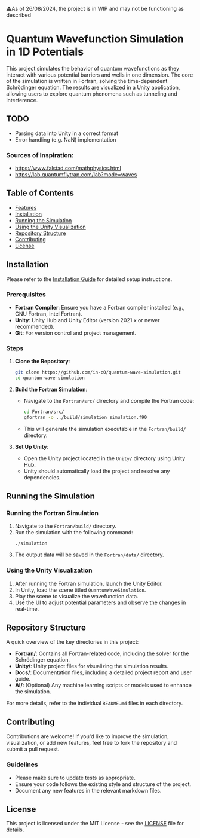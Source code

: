⚠️As of 26/08/2024, the project is in WIP and may not be functioning as described

  
# Quantum Wavefunction Simulation in 1D Potentials

This project simulates the behavior of quantum wavefunctions as they interact with various potential barriers and wells in one dimension. The core of the simulation is written in Fortran, solving the time-dependent Schrödinger equation. The results are visualized in a Unity application, allowing users to explore quantum phenomena such as tunneling and interference.

## TODO
- Parsing data into Unity in a correct format
- Error handling (e.g. NaN) implementation


### Sources of Inspiration:
- https://www.falstad.com/mathphysics.html
- https://lab.quantumflytrap.com/lab?mode=waves

## Table of Contents
- [Features](#features)
- [Installation](#installation)
- [Running the Simulation](#running-the-simulation)
- [Using the Unity Visualization](#using-the-unity-visualization)
- [Repository Structure](#repository-structure)
- [Contributing](#contributing)
- [License](#license)

## Installation

Please refer to the [Installation Guide](Docs/Installation.md) for detailed setup instructions.

### Prerequisites

- **Fortran Compiler**: Ensure you have a Fortran compiler installed (e.g., GNU Fortran, Intel Fortran).
- **Unity**: Unity Hub and Unity Editor (version 2021.x or newer recommended).
- **Git**: For version control and project management.

### Steps
1. **Clone the Repository**:
    ```bash
    git clone https://github.com/in-c0/quantum-wave-simulation.git
    cd quantum-wave-simulation
    ```

2. **Build the Fortran Simulation**:
    - Navigate to the `Fortran/src/` directory and compile the Fortran code:
        ```bash
        cd Fortran/src/
        gfortran -o ../build/simulation simulation.f90
        ```
    - This will generate the simulation executable in the `Fortran/build/` directory.

3. **Set Up Unity**:
    - Open the Unity project located in the `Unity/` directory using Unity Hub.
    - Unity should automatically load the project and resolve any dependencies.

## Running the Simulation

### Running the Fortran Simulation
1. Navigate to the `Fortran/build/` directory.
2. Run the simulation with the following command:
    ```bash
    ./simulation
    ```
3. The output data will be saved in the `Fortran/data/` directory.

### Using the Unity Visualization
1. After running the Fortran simulation, launch the Unity Editor.
2. In Unity, load the scene titled `QuantumWaveSimulation`.
3. Play the scene to visualize the wavefunction data.
4. Use the UI to adjust potential parameters and observe the changes in real-time.



## Repository Structure
A quick overview of the key directories in this project:

- **Fortran/**: Contains all Fortran-related code, including the solver for the Schrödinger equation.
- **Unity/**: Unity project files for visualizing the simulation results.
- **Docs/**: Documentation files, including a detailed project report and user guide.
- **AI/**: (Optional) Any machine learning scripts or models used to enhance the simulation.

For more details, refer to the individual `README.md` files in each directory.


## Contributing

Contributions are welcome! If you'd like to improve the simulation, visualization, or add new features, feel free to fork the repository and submit a pull request.

### Guidelines
- Please make sure to update tests as appropriate.
- Ensure your code follows the existing style and structure of the project.
- Document any new features in the relevant markdown files.


## License

This project is licensed under the MIT License - see the [LICENSE](LICENSE) file for details.

